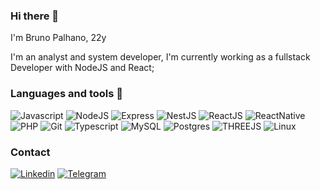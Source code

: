 ### Hi there 👋

I'm Bruno Palhano, 22y

I'm an analyst and system developer, I'm currently working as a fullstack Developer with NodeJS and React;


### Languages and tools 🧰
![Javascript](https://img.shields.io/badge/JavaScript-F7DF1E?style=for-the-badge&logo=javascript&logoColor=black)
![NodeJS](https://img.shields.io/badge/Node.js-43853D?style=for-the-badge&logo=node.js&logoColor=white)
![Express](https://img.shields.io/badge/Express.js-000000?style=for-the-badge&logo=express&logoColor=white)
![NestJS](https://img.shields.io/badge/nestjs-E0234E?style=for-the-badge&logo=nestjs&logoColor=white)
![ReactJS](https://img.shields.io/badge/React-20232A?style=for-the-badge&logo=react&logoColor=61DAFB)
![ReactNative](https://img.shields.io/badge/React_Native-20232A?style=for-the-badge&logo=react&logoColor=61DAFB)
![PHP](https://img.shields.io/badge/PHP-777BB4?style=for-the-badge&logo=php&logoColor=white)
![Git](https://img.shields.io/badge/Git-F05032?style=for-the-badge&logo=git&logoColor=white)
![Typescript](https://img.shields.io/badge/TypeScript-007ACC?style=for-the-badge&logo=typescript&logoColor=white)
![MySQL](https://img.shields.io/badge/MySQL-00000F?style=for-the-badge&logo=mysql&logoColor=white)
![Postgres](https://img.shields.io/badge/PostgreSQL-316192?style=for-the-badge&logo=postgresql&logoColor=white)
![THREEJS](https://img.shields.io/badge/ThreeJs-black?style=for-the-badge&logo=three.js&logoColor=white)
![Linux](https://img.shields.io/badge/Linux-FCC624?style=for-the-badge&logo=linux&logoColor=black)
</br>

### Contact

[![Linkedin](https://img.shields.io/badge/LinkedIn-0077B5?style=for-the-badge&logo=linkedin&logoColor=white)](https://www.linkedin.com/in/bruno-palhano-30911a1b6/)
[![Telegram](https://img.shields.io/badge/Telegram-2CA5E0?style=for-the-badge&logo=telegram&logoColor=white)](https://t.me/Bruno_Palhano/)

<!-- <div>
  <a href="https://github.com/Palhanoo">
  <img height="150em" src="https://github-readme-stats.vercel.app/api?username=Palhanoo&show_icons=true&theme=dark&include_all_commits=true&count_private=true"/>
  <img height="150em" src="https://github-readme-stats.vercel.app/api/top-langs/?username=Palhanoo&layout=compact&langs_count=4&theme=dark"/>
</div> -->
